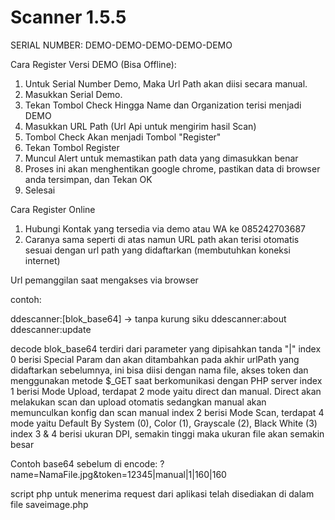 Scanner 1.5.5
=============

SERIAL NUMBER: DEMO-DEMO-DEMO-DEMO-DEMO

Cara Register Versi DEMO (Bisa Offline):
1. Untuk Serial Number Demo, Maka Url Path akan diisi secara manual.
2. Masukkan Serial Demo.
3. Tekan Tombol Check Hingga Name dan Organization terisi menjadi DEMO
4. Masukkan URL Path (Url Api untuk mengirim hasil Scan)
5. Tombol Check Akan menjadi Tombol "Register"
6. Tekan Tombol Register
7. Muncul Alert untuk memastikan path data yang dimasukkan benar
8. Proses ini akan menghentikan google chrome, pastikan data di browser anda tersimpan, dan Tekan OK
9. Selesai

Cara Register Online
1. Hubungi Kontak yang tersedia via demo atau WA ke 085242703687
2. Caranya sama seperti di atas namun URL path akan terisi otomatis sesuai dengan url path yang didaftarkan (membutuhkan koneksi internet)


Url pemanggilan saat mengakses via browser

contoh:

ddescanner:[blok_base64] -> tanpa kurung siku
ddescanner:about
ddescanner:update

decode blok_base64 terdiri dari parameter yang dipisahkan tanda "|"
index 0 berisi Special Param dan akan ditambahkan pada akhir urlPath yang didaftarkan sebelumnya, ini bisa diisi dengan nama file, akses token dan menggunakan metode $_GET saat berkomunikasi dengan PHP server
index 1 berisi Mode Upload, terdapat 2 mode yaitu direct dan manual. Direct akan melakukan scan dan upload otomatis sedangkan manual akan memunculkan konfig dan scan manual
index 2 berisi Mode Scan, terdapat 4 mode yaitu Default By System (0), Color (1), Grayscale (2), Black White (3)
index 3 & 4 berisi ukuran DPI, semakin tinggi maka ukuran file akan semakin besar 

Contoh base64 sebelum di encode:
?name=NamaFile.jpg&token=12345|manual|1|160|160

script php untuk menerima request dari aplikasi telah disediakan di dalam file saveimage.php
